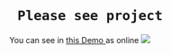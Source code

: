 # ` Please see project` 
You can see in [this Demo ]() as online
![](https://img.shields.io/github/commit-activity/w/masoumeh-web/dropdown-js/master)

